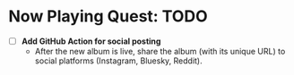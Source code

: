 # Now Playing Quest: TODO

- [ ] **Add GitHub Action for social posting**
  - After the new album is live, share the album (with its unique URL) to social platforms (Instagram, Bluesky, Reddit).

